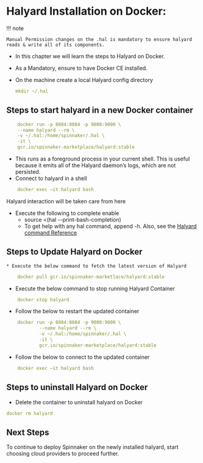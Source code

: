 
# Halyard Installation on Docker:

!!! note

	Manual Permission changes on the .hal is mandatory to ensure halyard reads & write all of its components.

* In this chapter we will learn the steps to Halyard on Docker.

* As a Mandatory, ensure to have Docker CE installed.

* On the machine create a local Halyard config directory

	```yaml
	mkdir ~/.hal
	```

## Steps to start halyard in a new Docker container

	
```yaml
	docker run -p 8084:8084 -p 9000:9000 \
	--name halyard --rm \
	-v ~/.hal:/home/spinnaker/.hal \
	-it \
	gcr.io/spinnaker-marketplace/halyard:stable
```
	
* This runs as a foreground process in your current shell. This is useful because it emits all of the Halyard daemon’s logs, which are not persisted.
* Connect to halyard in a shell
```yaml
	docker exec –it halyard bash
```
Halyard interaction will be taken care from here

* Execute the following to complete enable
	* source <(hal --print-bash-completion)
	* To get help with any hal command, append -h. Also, see the [Halyard command Reference](https://www.spinnaker.io/reference/halyard/commands/)

## Steps to Update Halyard on Docker
	* Execute the below command to fetch the latest version of Halyard
```yaml
	docker pull gcr.io/spinnaker-marketlace/halyard:stable
```

* Execute the below command to stop running Halyard Container
	
```yaml
	docker stop halyard
```
* Follow the below to restart the updated container
```yaml
	docker run -p 8084:8084 -p 9000:9000 \
     		--name halyard --rm \
     		-v ~/.hal:/home/spinnaker/.hal \
     		-it \
     		gcr.io/spinnaker-marketplace/halyard:stable
```
* Follow the below to connect to the updated container
```yaml
	docker exec –it halyard bash
```
## Steps to uninstall Halyard on Docker
* Delete the container to uninstall halyard on Docker

```yaml
docker rm halyard
```

## Next Steps

To continue to deploy Spinnaker on the newly installed halyard, start choosing cloud providers to proceed further.

	
